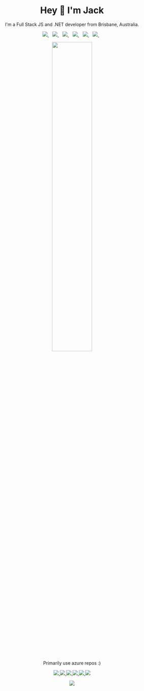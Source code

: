 <h1 align='center'>
  Hey 👋 I'm Jack 
</h1>

<p align='center'>
  I'm a Full Stack JS and .NET developer from Brisbane, Australia. 
</p>

<p align='center'>
  

  <a href="https://www.linkedin.com/in/jackwilliamgray">
    <img src="https://img.shields.io/badge/linkedin-%230077B5.svg?&style=for-the-badge&logo=linkedin&logoColor=white" />
  </a>&nbsp;&nbsp;
   <a href="https://dev.to/jackgray">
    <img src="https://img.shields.io/badge/DEV.TO-%230A0A0A.svg?&style=for-the-badge&logo=dev-dot-to&logoColor=white" />        
  </a>&nbsp;&nbsp;
  <a href="https://instagram.com/jackwilliamgray">
    <img src="https://img.shields.io/badge/instagram-%23E4405F.svg?&style=for-the-badge&logo=instagram&logoColor=white" />        
  </a>&nbsp;&nbsp;
    <a href="https://open.spotify.com/user/1270732953?si=W2HsnASCQcG4xfyVM_JrdQ">
    <img src="https://img.shields.io/badge/spotify-%231ED760.svg?&style=for-the-badge&logo=spotify&logoColor=white" />        
  </a>&nbsp;&nbsp;
    <a href="https://ko-fi.com/jackgray">
    <img src="https://img.shields.io/badge/kofi-%23F16061.svg?&style=for-the-badge&logo=ko-fi&logoColor=white" />        
  </a>&nbsp;&nbsp;
    <a href="https://steamcommunity.com/id/riptonline">
    <img src="https://img.shields.io/badge/Steam-%23000000.svg?&style=for-the-badge&logo=steam&logoColor=white" />        
  </a>&nbsp;&nbsp;
  
</p>

<p align='center'>
  <a href="#"><img src="https://github-readme-stats.vercel.app/api?username=jackwilliamgray&show_icons=true&count_private=true&theme=radical" width="50%"></a>
    <br/>  Primarily use azure repos :)
</p>
<p align='center'>

</p>

<p align='center'>
  <a href="#">
<img src="https://img.shields.io/badge/react_native%20-%2320232a.svg?&style=for-the-badge&logo=react&logoColor=%2361DAFB" />
<img src="https://img.shields.io/badge/xamarin%20forms-%233498DB.svg?&style=for-the-badge&logo=xamarin&logoColor=white" />        
<img src="https://img.shields.io/badge/c%20sharp-%23239120.svg?&style=for-the-badge&logo=c%20sharp&logoColor=white" />                                            
<img src="https://img.shields.io/badge/javascript-%23F7DF1E.svg?&style=for-the-badge&logo=javascript&logoColor=black" />
<img src="https://img.shields.io/badge/react%20-%2320232a.svg?&style=for-the-badge&logo=react&logoColor=%2361DAFB" />
<img src="https://img.shields.io/badge/Microsoft%20Azure-0089D6?logo=microsoft-azure&logoColor=white&style=for-the-badge" />
    </a>  
</p>
<p align='center'>
  <a href="#"><img src="https://badges.pufler.dev/visits/jackwilliamgray/jackwilliamgray"></a>  
</p>
